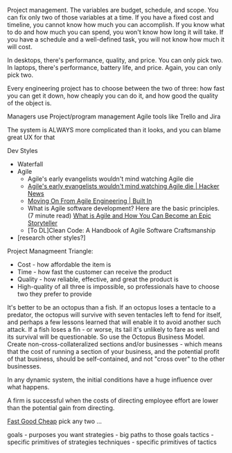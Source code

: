 
Project management. The variables are budget, schedule, and scope. You can fix only two of those variables at a time. If you have a fixed cost and timeline, you cannot know how much you can accomplish. If you know what to do and how much you can spend, you won't know how long it will take. If you have a schedule and a well-defined task, you will not know how much it will cost.

In desktops, there's performance, quality, and price. You can only pick two. In laptops, there's performance, battery life, and price. Again, you can only pick two.

Every engineering project has to choose between the two of three: how fast you can get it down, how cheaply you can do it, and how good the quality of the object is.

Managers use Project/program management Agile tools like Trello and Jira

The system is ALWAYS more complicated than it looks, and you can blame great UX for that

Dev Styles

- Waterfall
- Agile
    - Agile's early evangelists wouldn't mind watching Agile die
    - [Agile's early evangelists wouldn't mind watching Agile die | Hacker News](https://news.ycombinator.com/item?id=22969533)
    - [Moving On From Agile Engineering | Built In](https://builtin.com/software-engineering-perspectives/lean-agile-methodology-software-engineering)
    - What is Agile software development? Here are the basic principles. (7 minute read)
[What is Agile and How You Can Become an Epic Storyteller](https://www.freecodecamp.org/news/what-is-agile-and-how-youcan-become-an-epic-storyteller/)
    - [To DL]Clean Code: A Handbook of Agile Software Craftsmanship
- [research other styles?]

Project Managmeent Triangle:

- Cost - how affordable the item is
- Time - how fast the customer can receive the product
- Quality - how reliable, effective, and great the product is
- High-quality of all three is impossible, so professionals have to choose two they prefer to provide

It's better to be an octopus than a fish. If an octopus loses a tentacle
to a predator, the octopus will survive with seven tentacles left to
fend for itself, and perhaps a few lessons learned that will enable it
to avoid another such attack. If a fish loses a fin - or worse, its tail
it's unlikely to fare as well and its survival will be questionable.
So use the Octopus Business Model. Create non-cross-collateralized
sections and/or businesses - which means that the cost of running a
section of your business, and the potential profit of that business,
should be self-contained, and not "cross over" to the other businesses.

In any dynamic system, the initial conditions have a huge influence over
what happens.

A firm is successful when the costs of directing employee effort are lower than the potential gain from directing.

[Fast Good Cheap](http://fastgood.cheap/)
pick any two ...

goals - purposes you want
strategies - big paths to those goals
tactics - specific primitives of strategies
techniques - specific primitives of tactics
